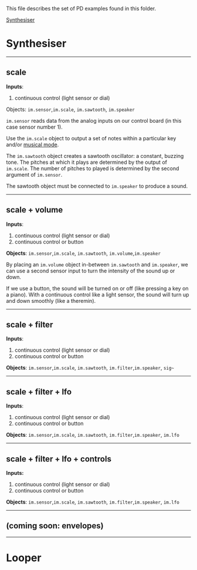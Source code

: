 This file describes the set of PD examples found in this folder.

[Synthesiser](#Synthesiser)

# Synthesiser

---



## scale

**Inputs**: 

1. continuous control (light sensor or dial)

Objects: `im.sensor`,`im.scale`, `im.sawtooth`, `im.speaker`

`im.sensor` reads data from the analog inputs on our control board (in this case sensor number 1).

Use the `im.scale` object to output a set of notes within a particular key and/or [musical mode](https://blog.landr.com/music-modes/).

The `im.sawtooth` object creates a sawtooth oscillator: a constant, buzzing tone. The pitches at which it plays are determined by the output of `im.scale`.  The number of pitches to played is determined by the second argument of `im.sensor`.

The sawtooth object must be connected to `im.speaker` to produce a sound.

___



## scale + volume

**Inputs**: 

1. continuous control (light sensor or dial)
2. continuous control or button

**Objects**: `im.sensor`,`im.scale`, `im.sawtooth`, `im.volume`,`im.speaker`

By placing an `im.volume` object in-between `im.sawtooth` and `im.speaker`, we can use a second sensor input to turn the intensity of the sound up or down.

If we use a button, the sound will be turned on or off (like pressing a key on a piano).  With a continuous control like a light sensor, the sound will turn up and down smoothly (like a theremin).

------



## scale + filter

**Inputs**: 

1. continuous control (light sensor or dial)
2. continuous control or button

**Objects**: `im.sensor`,`im.scale`, `im.sawtooth`, `im.filter`,`im.speaker`, `sig~`

------



## scale + filter + lfo

**Inputs**: 

1. continuous control (light sensor or dial)
2. continuous control or button

**Objects**: `im.sensor`,`im.scale`, `im.sawtooth`, `im.filter`,`im.speaker`, `im.lfo`

------



## scale + filter + lfo + controls

**Inputs:** 

1. continuous control (light sensor or dial)
2. continuous control or button

**Objects**: `im.sensor`,`im.scale`, `im.sawtooth`, `im.filter`,`im.speaker`, `im.lfo`

------



## (coming soon: envelopes)

------



# Looper